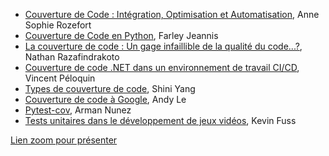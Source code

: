 * [Couverture de Code : Intégration, Optimisation et Automatisation](https://github.com/umontreal-diro/IFT3913/tree/main/presentations/Semaine4/AnneSophieRozefort), Anne Sophie Rozefort
* [Couverture de Code en Python](https://github.com/umontreal-diro/IFT3913/tree/main/presentations/Semaine4/FarleyJeannis), Farley Jeannis
* [La couverture de code : Un gage infaillible de la qualité du code...?](https://github.com/umontreal-diro/IFT3913/tree/main/presentations/Semaine4/Nathan%20Riantsoa%20Razafindrakoto), Nathan Razafindrakoto
* [Couverture de code .NET dans un environnement de travail CI/CD](https://github.com/umontreal-diro/IFT3913/tree/main/presentations/Semaine4/PeloquinVincent), Vincent Péloquin
* [Types de couverture de code](https://github.com/umontreal-diro/IFT3913/tree/main/presentations/Semaine4/ShiniYang), Shini Yang
* [Couverture de code à Google](https://github.com/umontreal-diro/IFT3913/tree/main/presentations/Semaine4/andy3035), Andy Le
* [Pytest-cov](https://github.com/umontreal-diro/IFT3913/tree/main/presentations/Semaine4/ArmanNunez), Arman Nunez
* [Tests unitaires dans le développement de jeux vidéos](https://github.com/umontreal-diro/IFT3913/tree/main/presentations/Semaine4/Kevin%20Fuss), Kevin Fuss

[Lien zoom pour présenter](https://umontreal.zoom.us/j/88300646394?pwd=otJE09VcSgHGsiE9KWgitkfbAcIuJp.1) 
